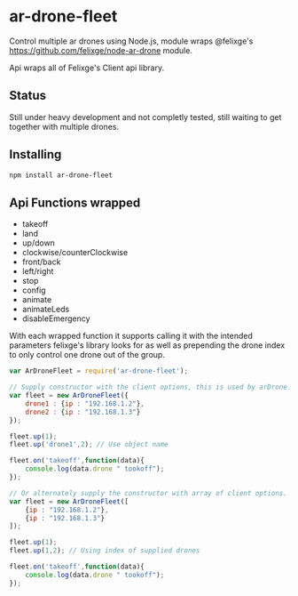 ar-drone-fleet
==============

Control multiple ar drones using Node.js, module wraps @felixge's https://github.com/felixge/node-ar-drone module.

Api wraps all of Felixge's Client api library.

## Status
Still under heavy development and not completly tested, still waiting to get together with multiple drones.


## Installing

```bash
npm install ar-drone-fleet
```

## Api Functions wrapped
- takeoff
- land
- up/down
- clockwise/counterClockwise
- front/back
- left/right
- stop
- config
- animate
- animateLeds
- disableEmergency

With each wrapped function it supports calling it with the intended parameters felixge's library looks for as well as prepending the drone index to only control one drone out of the group.

```js
var ArDroneFleet = require('ar-drone-fleet');

// Supply constructor with the client options, this is used by arDrone.createClient()
var fleet = new ArDroneFleet({
	drone1 : {ip : "192.168.1.2"},
	drone2 : {ip : "192.168.1.3"}
});

fleet.up(1);
fleet.up('drone1',2); // Use object name

fleet.on('takeoff',function(data){
	console.log(data.drone " tookoff");
});

// Or alternately supply the constructor with array of client options.
var fleet = new ArDroneFleet([
	{ip : "192.168.1.2"},
	{ip : "192.168.1.3"}
]);

fleet.up(1);
fleet.up(1,2); // Using index of supplied drones

fleet.on('takeoff',function(data){
	console.log(data.drone " tookoff");
});

```
